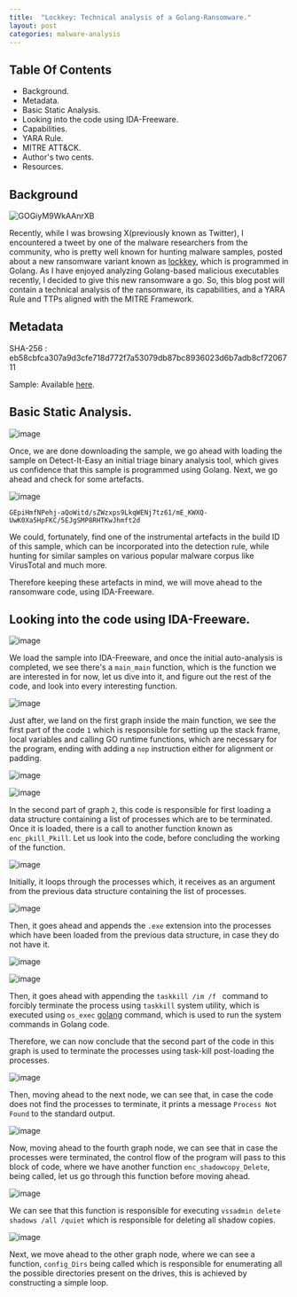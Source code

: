 ```yaml
---
title:  "Lockkey: Technical analysis of a Golang-Ransomware."
layout: post
categories: malware-analysis
---
```




## Table Of Contents

- Background.
- Metadata.
- Basic Static Analysis.
- Looking into the code using IDA-Freeware.
- Capabilities.
- YARA Rule.
- MITRE ATT&CK.
- Author's two cents.
- Resources.


## Background 


![GOGiyM9WkAAnrXB](https://github.com/xelemental/xelemental.github.io/assets/49472311/ada9293d-4f82-4f38-8749-cdf4cb905055)


Recently, while I was browsing X(previously known as Twitter), I encountered a tweet by one of the malware researchers from the community, who is pretty well known for hunting malware samples, posted about a new ransomware variant known as [lockkey](https://x.com/siri_urz/status/1792893139398566179/), which is programmed in Golang. As I have enjoyed analyzing Golang-based malicious executables recently, I decided to give this new ransomware a go. So, this blog post will contain a technical analysis of the ransomware, its capabilities, and a YARA Rule and TTPs aligned with the MITRE Framework. 


## Metadata

SHA-256 : eb58cbfca307a9d3cfe718d772f7a53079db87bc8936023d6b7adb8cf7206711

Sample: Available [here](https://bazaar.abuse.ch/sample/eb58cbfca307a9d3cfe718d772f7a53079db87bc8936023d6b7adb8cf7206711/#intel).



## Basic Static Analysis.



![image](https://github.com/xelemental/xelemental.github.io/assets/49472311/068cf6ec-456f-40c5-a3f5-80042cbf5097)


Once, we are done downloading the sample, we go ahead with loading the sample on Detect-It-Easy an initial triage binary analysis tool, which gives us confidence that this sample is programmed using Golang. Next, we go ahead and check for some artefacts.


![image](https://github.com/xelemental/xelemental.github.io/assets/49472311/0c031239-97fd-45d6-acca-8b0abc7fe189)


`GEpiHmfNPehj-aQoWitd/sZWzxps9LkqWENj7tz61/mE_KWXQ-UwK0Xa5HpFKC/5EJgSMP8RHTKwJhmft2d`


We could, fortunately, find one of the instrumental artefacts in the build ID of this sample, which can be incorporated into the detection rule, while hunting for similar samples on various popular malware corpus like VirusTotal and much more. 


Therefore keeping these artefacts in mind, we will move ahead to the ransomware code, using IDA-Freeware.



## Looking into the code using IDA-Freeware.



![image](https://github.com/xelemental/xelemental.github.io/assets/49472311/aaa53632-e4c0-4458-960d-1bd2732d53a4)


We load the sample into IDA-Freeware, and once the initial auto-analysis is completed, we see there's a `main_main` function, which is the function we are interested in for now, let us dive into it, and figure out the rest of the code, and look into every interesting function. 


![image](https://github.com/xelemental/xelemental.github.io/assets/49472311/bc7bdbb5-40aa-43a6-803c-115073129521)


Just after, we land on the first graph inside the main function, we see the first part of the code  `1` which is responsible for setting up the stack frame, local variables and calling GO runtime functions, which are necessary for the program, ending with adding a `nop` instruction either for alignment or padding. 


![image](https://github.com/xelemental/xelemental.github.io/assets/49472311/dbd2ed52-910d-426c-9430-fdf6bb04aed2)


![image](https://github.com/xelemental/xelemental.github.io/assets/49472311/ad9099fd-087a-4df0-9b03-3f3bfa64ca4f)



In the second part of graph `2`, this code is responsible for first loading a data structure containing a list of processes which are to be terminated. Once it is loaded, there is a call to another function known as `enc_pkill_Pkill`. Let us look into the code, before concluding the working of the function. 


![image](https://github.com/xelemental/xelemental.github.io/assets/49472311/270d1147-04be-4629-a40a-4357f3c60cb9)


Initially, it loops through the processes which, it receives as an argument from the previous data structure containing the list of processes. 


![image](https://github.com/xelemental/xelemental.github.io/assets/49472311/cefd7b40-79ca-41b0-b210-4c48e3f3e802)


Then, it goes ahead and appends the `.exe` extension into the processes which have been loaded from the previous data structure, in case they do not have it. 


![image](https://github.com/xelemental/xelemental.github.io/assets/49472311/71317cda-761c-4ec0-aa44-34050d6c6e63)

![image](https://github.com/xelemental/xelemental.github.io/assets/49472311/7820861b-a353-48c0-a81e-a3d84f3c2d17)


Then, it goes ahead with appending the `taskkill /im /f ` command to forcibly terminate the process using `taskkill` system utility, which is executed using `os_exec` [golang](https://pkg.go.dev/os/exec) command, which is used to run the system commands in Golang code.  

Therefore, we can now conclude that the second part of the code in this graph is used to terminate the processes using task-kill post-loading the processes. 


![image](https://github.com/xelemental/xelemental.github.io/assets/49472311/8e4379a9-f0d2-417f-9267-10b20f816d61)


Then, moving ahead to the next node, we can see that, in case the code does not find the processes to terminate, it prints a message `Process Not Found` to the standard output. 


![image](https://github.com/xelemental/xelemental.github.io/assets/49472311/4ba5a815-95ff-40d9-ab9d-d1410bb6f390)


Now, moving ahead to the fourth graph node, we can see that in case the processes were terminated, the control flow of the program will pass to this block of code, where we have another function `enc_shadowcopy_Delete`, being called, let us go through this function before moving ahead. 


![image](https://github.com/xelemental/xelemental.github.io/assets/49472311/86ce061d-6adf-4a15-ac95-b0d83531de84)

We can see that this function is responsible for executing `vssadmin delete shadows /all /quiet` which is responsible for deleting all shadow copies. 


![image](https://github.com/xelemental/xelemental.github.io/assets/49472311/a871f01f-fa20-48de-b334-d27af5bd6d92)


Next, we move ahead to the other graph node, where we can see a function, `config_Dirs` being called which is responsible for enumerating all the possible directories present on the drives, this is achieved by constructing a simple loop. 


